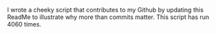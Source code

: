 I wrote a cheeky script that contributes to my Github by updating this ReadMe to illustrate why more than commits matter. This script has run 4060 times.